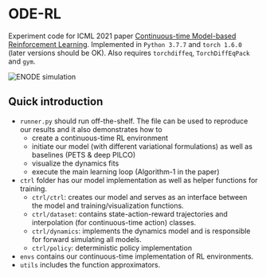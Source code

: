 
# ODE-RL
Experiment code for ICML 2021 paper [Continuous-time Model-based Reinforcement Learning](https://arxiv.org/pdf/2102.04764.pdf). Implemented in `Python 3.7.7` and `torch 1.6.0` (later versions should be OK). Also requires `torchdiffeq`, `TorchDiffEqPack` and `gym`.

![ENODE simulation](img1.png)

## Quick introduction
- `runner.py` should run off-the-shelf. The file can be used to reproduce our results and it also demonstrates how to
  - create a continuous-time RL environment
  - initiate our model (with different variational formulations) as well as baselines (PETS & deep PILCO)
  - visualize the dynamics fits
  - execute the main learning loop (Algorithm-1 in the paper) 
- `ctrl` folder has our model implementation as well as helper functions for training.
  - `ctrl/ctrl`: creates our model and serves as an interface between the model and training/visualization functions.
  - `ctrl/dataset`: contains state-action-reward trajectories and interpolation (for continuous-time action) classes.
  - `ctrl/dynamics`: implements the dynamics model and is responsible for forward simulating all models.
  - `ctrl/policy`: deterministic policy implementation
- `envs` contains our continuous-time implementation of RL environments.
- `utils` includes the function approximators.
